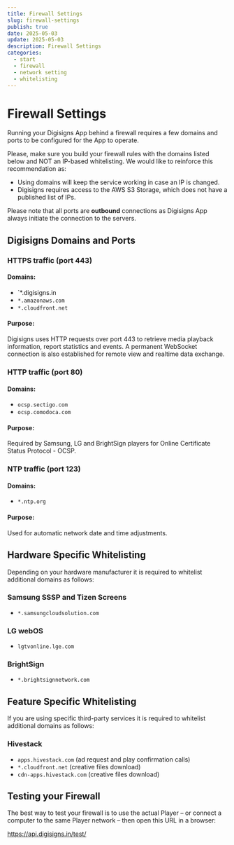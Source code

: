```yaml
---
title: Firewall Settings
slug: firewall-settings
publish: true
date: 2025-05-03
update: 2025-05-03
description: Firewall Settings
categories:
  - start
  - firewall
  - network setting
  - whitelisting
---
```


Firewall Settings
=================

Running your Digisigns App behind a firewall requires a few domains and ports to be configured for the App to operate.

Please, make sure you build your firewall rules with the domains listed below and NOT an IP-based whitelisting. We would like to reinforce this recommendation as:

* Using domains will keep the service working in case an IP is changed.
* Digisigns requires access to the AWS S3 Storage, which does not have a published list of IPs. 

Please note that all ports are **outbound** connections as Digisigns App always initiate the connection to the servers.

Digisigns Domains and Ports
---------------------------

### HTTPS traffic (port 443)

#### Domains:

* `*.digisigns.in
* `*.amazonaws.com`
* `*.cloudfront.net`

#### Purpose:

Digisigns uses HTTP requests over port 443 to retrieve media playback information, report statistics and events. A permanent WebSocket connection is also established for remote view and realtime data exchange.

### HTTP traffic (port 80)

#### Domains:

* `ocsp.sectigo.com`
* `ocsp.comodoca.com`

#### Purpose:

Required by Samsung, LG and BrightSign players for Online Certificate Status Protocol - OCSP.

### NTP traffic (port 123)

#### Domains:

* `*.ntp.org`

#### Purpose:

Used for automatic network date and time adjustments.

Hardware Specific Whitelisting
------------------------------

Depending on your hardware manufacturer it is required to whitelist additional domains as follows:

### Samsung SSSP and Tizen Screens

* `*.samsungcloudsolution.com`

### LG webOS

* `lgtvonline.lge.com`

### BrightSign

* `*.brightsignnetwork.com`

Feature Specific Whitelisting
-----------------------------

If you are using specific third-party services it is required to whitelist additional domains as follows:

### Hivestack

* `apps.hivestack.com` (ad request and play confirmation calls)
* `*.cloudfront.net` (creative files download)
* `cdn-apps.hivestack.com` (creative files download)

Testing your Firewall
---------------------

The best way to test your firewall is to use the actual Player – or connect a computer to the same Player network – then open this URL in a browser:

<https://api.digisigns.in/test/>
